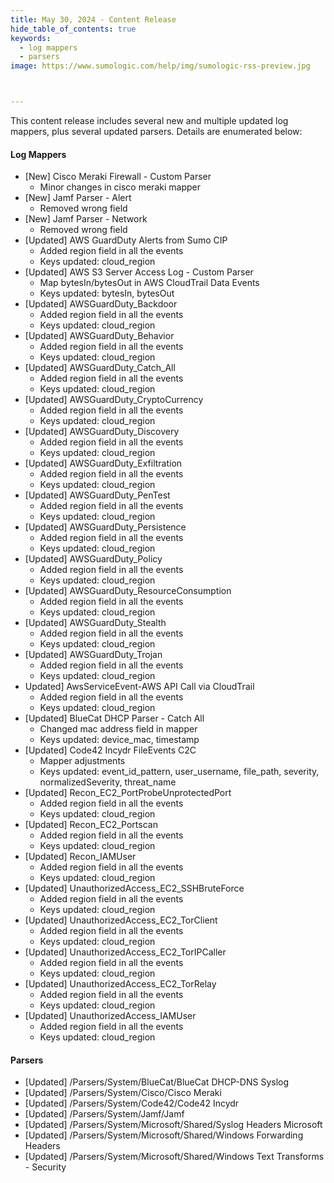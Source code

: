 ```yaml
---
title: May 30, 2024 - Content Release
hide_table_of_contents: true
keywords:
  - log mappers
  - parsers
image: https://www.sumologic.com/help/img/sumologic-rss-preview.jpg



---
```


This content release includes several new and multiple updated log mappers, plus several updated parsers. Details are enumerated below:

#### Log Mappers
* [New] Cisco Meraki Firewall - Custom Parser
    * Minor changes in cisco meraki mapper
* [New] Jamf Parser - Alert
    * Removed wrong field
* [New] Jamf Parser - Network
    * Removed wrong field
* [Updated] AWS GuardDuty Alerts from Sumo CIP
    * Added region field in all the events
    * Keys updated: cloud_region
* [Updated] AWS S3 Server Access Log - Custom Parser
    * Map bytesIn/bytesOut in AWS CloudTrail Data Events
    * Keys updated: bytesIn, bytesOut
* [Updated] AWSGuardDuty_Backdoor
    * Added region field in all the events
    * Keys updated: cloud_region
* [Updated] AWSGuardDuty_Behavior
    * Added region field in all the events
    * Keys updated: cloud_region
* [Updated] AWSGuardDuty_Catch_All
    * Added region field in all the events
    * Keys updated: cloud_region
* [Updated] AWSGuardDuty_CryptoCurrency
    * Added region field in all the events
    * Keys updated: cloud_region
* [Updated] AWSGuardDuty_Discovery
    * Added region field in all the events
    * Keys updated: cloud_region
* [Updated] AWSGuardDuty_Exfiltration
    * Added region field in all the events
    * Keys updated: cloud_region
* [Updated] AWSGuardDuty_PenTest
    * Added region field in all the events
    * Keys updated: cloud_region
* [Updated] AWSGuardDuty_Persistence
    * Added region field in all the events
    * Keys updated: cloud_region
* [Updated] AWSGuardDuty_Policy
    * Added region field in all the events
    * Keys updated: cloud_region
* [Updated] AWSGuardDuty_ResourceConsumption
    * Added region field in all the events
    * Keys updated: cloud_region
* [Updated] AWSGuardDuty_Stealth
    * Added region field in all the events
    * Keys updated: cloud_region
* [Updated] AWSGuardDuty_Trojan
    * Added region field in all the events
    * Keys updated: cloud_region
* Updated] AwsServiceEvent-AWS API Call via CloudTrail
    * Added region field in all the events
    * Keys updated: cloud_region
* [Updated] BlueCat DHCP Parser - Catch All
    * Changed mac address field in mapper
    * Keys updated: device_mac, timestamp
* [Updated] Code42 Incydr FileEvents C2C
    * Mapper adjustments
    * Keys updated: event_id_pattern, user_username, file_path, severity, normalizedSeverity, threat_name
* [Updated] Recon_EC2_PortProbeUnprotectedPort
    * Added region field in all the events
    * Keys updated: cloud_region
* [Updated] Recon_EC2_Portscan
    * Added region field in all the events
    * Keys updated: cloud_region
* [Updated] Recon_IAMUser
    * Added region field in all the events
    * Keys updated: cloud_region
* [Updated] UnauthorizedAccess_EC2_SSHBruteForce
    * Added region field in all the events
    * Keys updated: cloud_region
* [Updated] UnauthorizedAccess_EC2_TorClient
    * Added region field in all the events
    * Keys updated: cloud_region
* [Updated] UnauthorizedAccess_EC2_TorIPCaller
    * Added region field in all the events
    * Keys updated: cloud_region
* [Updated] UnauthorizedAccess_EC2_TorRelay
    * Added region field in all the events
    * Keys updated: cloud_region
* [Updated] UnauthorizedAccess_IAMUser
    * Added region field in all the events
    * Keys updated: cloud_region

#### Parsers
* [Updated] /Parsers/System/BlueCat/BlueCat DHCP-DNS Syslog
* [Updated] /Parsers/System/Cisco/Cisco Meraki
* [Updated] /Parsers/System/Code42/Code42 Incydr
* [Updated] /Parsers/System/Jamf/Jamf
* [Updated] /Parsers/System/Microsoft/Shared/Syslog Headers Microsoft
* [Updated] /Parsers/System/Microsoft/Shared/Windows Forwarding Headers
* [Updated] /Parsers/System/Microsoft/Shared/Windows Text Transforms - Security
